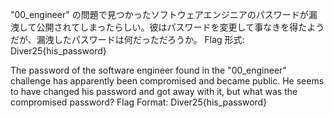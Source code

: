 "00_engineer" の問題で見つかったソフトウェアエンジニアのパスワードが漏洩して公開されてしまったらしい。彼はパスワードを変更して事なきを得たようだが、漏洩したパスワードは何だっただろうか。
Flag 形式: Diver25{his_password}

The password of the software engineer found in the "00_engineer" challenge has apparently been compromised and became public.
He seems to have changed his password and got away with it, but what was the compromised password?
Flag Format: Diver25{his_password}
